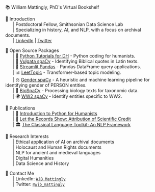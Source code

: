 📚 William Mattingly, PhD's Virtual Bookshelf

📕 Introduction  
&nbsp;&nbsp;&nbsp;&nbsp;&nbsp;&nbsp;| Postdoctoral Fellow, Smithsonian Data Science Lab  
&nbsp;&nbsp;&nbsp;&nbsp;&nbsp;&nbsp;| Specializing in history, AI, and NLP, with a focus on archival documents.   
&nbsp;&nbsp;&nbsp;&nbsp;&nbsp;&nbsp;| [LinkedIn](https://www.linkedin.com/in/wjbmattingly/) | [Twitter](https://twitter.com/wjb_mattingly)  

📙 Open Source Packages  
&nbsp;&nbsp;&nbsp;&nbsp;&nbsp;&nbsp;| 🐍 [Python Tutorials for DH](https://www.youtube.com/pythontutorialsfordigitalhumanities) - Python coding for humanists.  
&nbsp;&nbsp;&nbsp;&nbsp;&nbsp;&nbsp;| 📖 [Vulgata spaCy](https://github.com/wjbmattingly/vulgata-spacy) - Identifying Biblical quotes in Latin texts.  
&nbsp;&nbsp;&nbsp;&nbsp;&nbsp;&nbsp;| 🐼 [Streamlit Pandas](https://github.com/wjbmattingly/streamlit-pandas) - Pandas DataFrame query applications.  
&nbsp;&nbsp;&nbsp;&nbsp;&nbsp;&nbsp;| 📊 [LeetTopic](https://github.com/wjbmattingly/leet-topic) - Transformer-based topic modeling.  
&nbsp;&nbsp;&nbsp;&nbsp;&nbsp;&nbsp;| ⚖️ [Gender spaCy](https://github.com/sidatasciencelab/gender-spacy) - A heuristic and machine learning pipeline for identifying gender of PERSON entities.  
&nbsp;&nbsp;&nbsp;&nbsp;&nbsp;&nbsp;| 🧬 [BioSpaCy](https://github.com/wjbmattingly/biospacy) - Processing biology texts for taxonomic data.  
&nbsp;&nbsp;&nbsp;&nbsp;&nbsp;&nbsp;| 🌍 [WW2 spaCy](https://github.com/wjbmattingly/ww2-spacy) - Identify entities specific to WW2.  

📗 Publications  
&nbsp;&nbsp;&nbsp;&nbsp;&nbsp;&nbsp;| 📖 [Introduction to Python for Humanists](https://www.routledge.com/Introduction-to-Python-for-Humanists/Mattingly/p/book/9781032378374)  
&nbsp;&nbsp;&nbsp;&nbsp;&nbsp;&nbsp;| 🧪 [Let the Records Show: Attribution of Scientific Credit](https://www.journals.uchicago.edu/doi/10.1086/724949)  
&nbsp;&nbsp;&nbsp;&nbsp;&nbsp;&nbsp;| 🏛️ [The Classical Language Toolkit: An NLP Framework](https://aclanthology.org/2021.acl-demo.3.pdf)  

📘 Research Interests  
&nbsp;&nbsp;&nbsp;&nbsp;&nbsp;&nbsp;| Ethical application of AI on archival documents  
&nbsp;&nbsp;&nbsp;&nbsp;&nbsp;&nbsp;| Holocaust and Human Rights documents  
&nbsp;&nbsp;&nbsp;&nbsp;&nbsp;&nbsp;| NLP for ancient and medieval languages  
&nbsp;&nbsp;&nbsp;&nbsp;&nbsp;&nbsp;| Digital Humanities  
&nbsp;&nbsp;&nbsp;&nbsp;&nbsp;&nbsp;| Data Science and History  

📒 Contact Me  
&nbsp;&nbsp;&nbsp;&nbsp;&nbsp;&nbsp;| LinkedIn: [`WJB Mattingly`](https://www.linkedin.com/in/wjbmattingly/)  
&nbsp;&nbsp;&nbsp;&nbsp;&nbsp;&nbsp;| Twitter: [`@wjb_mattingly`](https://twitter.com/wjb_mattingly)  
